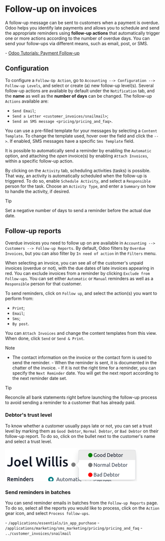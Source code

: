 # Follow-up on invoices

A follow-up message can be sent to customers when a payment is overdue.
Odoo helps you identify late payments and allows you to schedule and
send the appropriate reminders using **follow-up actions** that
automatically trigger one or more actions according to the number of
overdue days. You can send your follow-ups via different means, such as
email, post, or SMS.

<div class="seealso">

\- [Odoo Tutorials: Payment
Follow-up](https://www.odoo.com/slides/slide/payment-follow-up-1682)

</div>

## Configuration

To configure a `Follow-Up Action`, go to
`Accounting --> Configuration -->
Follow-up Levels`, and select or create (a) new follow-up level(s).
Several follow-up actions are available by default under the
`Notification` tab, and the **name** as well as the **number of days**
can be changed. The follow-up `Actions` available are:

- `Send Email`;
- `Send a Letter <customer_invoices/snailmail>`;
- `Send an SMS message <pricing/pricing_and_faq>`.

You can use a pre-filled template for your messages by selecting a
`Content Template`. To change the template used, hover over the field
and click the `-->`. If enabled, SMS messages have a specific
`Sms Template` field.

It is possible to automatically send a reminder by enabling the
`Automatic` option, and attaching the *open* invoice(s) by enabling
`Attach Invoices`, within a specific follow-up action.

By clicking on the `Activity` tab, scheduling activities (tasks) is
possible. That way, an activity is automatically scheduled when the
follow-up is triggered. To do so, enable `Schedule Activity`, and select
a `Responsible` person for the task. Choose an `Activity Type`, and
enter a `Summary` on how to handle the activity, if desired.

> [!TIP]
> Set a negative number of days to send a reminder before the actual due
> date.

## Follow-up reports

Overdue invoices you need to follow up on are available in
`Accounting --> Customers
--> Follow-up Reports`. By default, Odoo filters by `Overdue Invoices`,
but you can also filter by `In need of action` in the `Filters` menu.

When selecting an invoice, you can see all of the customer's unpaid
invoices (overdue or not), with the due dates of late invoices appearing
in red. You can exclude invoices from a reminder by clicking
`Exclude from Follow-ups`. You can set either `Automatic` or `Manual`
reminders as well as a `Responsible` person for that customer.

To send reminders, click on `Follow up`, and select the action(s) you
want to perform from:

- `Print`;
- `Email`;
- `Sms`;
- `By post`.

You can `Attach Invoices` and change the content templates from this
view. When done, click `Send` or `Send & Print`.

> [!NOTE]
> - The contact information on the invoice or the contact form is used
> to send the reminder. - When the reminder is sent, it is documented in
> the chatter of the invoice. - If it is not the right time for a
> reminder, you can specify the `Next Reminder` date. You will get the
> next report according to the next reminder date set.

> [!TIP]
> Reconcile all bank statements right before launching the follow-up
> process to avoid sending a reminder to a customer that has already
> paid.

### Debtor's trust level

To know whether a customer usually pays late or not, you can set a trust
level by marking them as `Good Debtor`, `Normal Debtor`, or `Bad Debtor`
on their follow-up report. To do so, click on the bullet next to the
customer's name and select a trust level.

![Set debtor's trust level](follow_up/debtor-level.png)

### Send reminders in batches

You can send reminder emails in batches from the `Follow-up Reports`
page. To do so, select all the reports you would like to process, click
on the `Action` gear icon, and select `Process follow-ups`.

<div class="seealso">

\- `/applications/essentials/in_app_purchase` -
`/applications/marketing/sms_marketing/pricing/pricing_and_faq` -
`../customer_invoices/snailmail`

</div>
